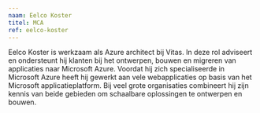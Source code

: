 ```yaml
---
naam: Eelco Koster
titel: MCA
ref: eelco-koster
---
```

Eelco Koster is werkzaam als Azure architect bij Vitas. In deze rol adviseert en ondersteunt hij klanten bij het ontwerpen, bouwen en migreren van applicaties naar Microsoft Azure. Voordat hij zich specialiseerde in Microsoft Azure heeft hij gewerkt aan vele webapplicaties op basis van het Microsoft applicatieplatform. Bij veel grote organisaties combineert hij zijn kennis van beide gebieden om schaalbare oplossingen te ontwerpen en bouwen.